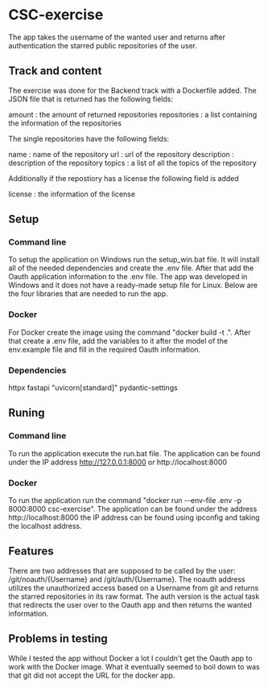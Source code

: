 # CSC-exercise

The app takes the username of the wanted user and returns after authentication the starred public repositories of the user.

## Track and content

The exercise was done for the Backend track with a Dockerfile added. The JSON file that is returned has the following fields:

amount : the amount of returned repositories
repositories : a list containing the information of the repositories

The single repositories have the following fields:

name : name of the repository
url : url of the repository
description : description of the repository
topics : a list of all the topics of the repository

Additionally if the repostiory has a license the following field is added

license : the information of the license

## Setup

### Command line

To setup the application on Windows run the setup_win.bat file. It will install all of the needed dependencies and create the .env file. After that add the Oauth application information to the .env file. The app was developed in Windows and it does not have a ready-made setup file for Linux. Below are the four libraries that are needed to run the app.

### Docker

For Docker create the image using the command "docker build -t <NAME FOR APP> .". After that create a .env file, add the variables to it after the model of the env.example file and fill in the required Oauth information.

### Dependencies

httpx
fastapi
"uvicorn[standard]"
pydantic-settings

## Runing

### Command line

To run the application execute the run.bat file. The application can be found under the IP address http://127.0.0.1:8000 or http://localhost:8000

### Docker

To run the application run the command "docker run --env-file .env -p 8000:8000 csc-exercise". The application can be found under the address http://localhost:8000 the IP address can be found using ipconfig and taking the localhost address.

## Features

There are two addresses that are supposed to be called by the user: /git/noauth/{Username} and /git/auth/{Username}. The noauth address utilizes the unauthorized access based on a Username from git and returns the starred repositories in its raw format. The auth version is the actual task that redirects the user over to the Oauth app and then returns the wanted information.

## Problems in testing

While I tested the app without Docker a lot I couldn't get the Oauth app to work with the Docker image. What it eventually seemed to boil down to was that git did not accept the URL for the docker app. 
